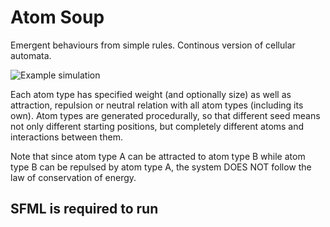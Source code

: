 # Atom Soup
Emergent behaviours from simple rules.
Continous version of cellular automata.

![Example simulation](https://youtu.be/e9Kxr0SG-i8)

Each atom type has specified weight (and optionally size) as well as attraction, repulsion or neutral relation with all atom types (including its own). Atom types are generated procedurally, so that different seed means not only different starting positions, but completely different atoms and interactions between them.

Note that since atom type A can be attracted to atom type B while atom type B can be repulsed by atom type A, the system DOES NOT follow the law of conservation of energy.

## SFML is required to run
